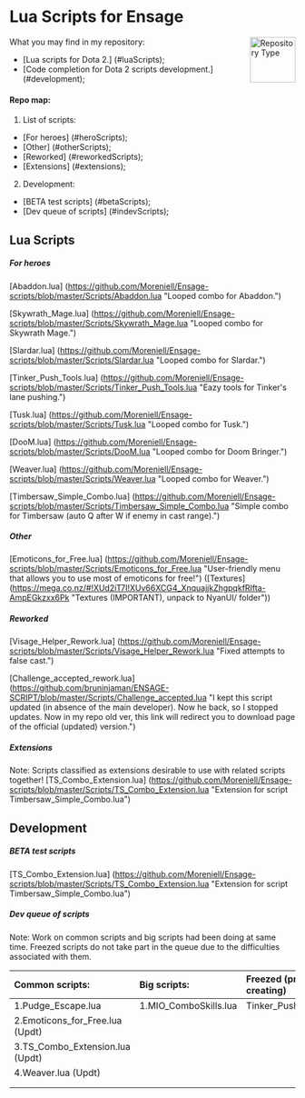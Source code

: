 # Lua Scripts for Ensage

<a href="https://github.com/Moreniell/arithmetic-trainer-net"><img
  src="http://i.imgur.com/JMdoCJi.png" alt="Repository Type"
  width="80" height="80" align="right"></a>

What you may find in my repository:
 + [Lua scripts for Dota 2.]										(#luaScripts);
 + [Code completion for Dota 2 scripts development.]				(#development);
 
#### Repo map:
1. List of scripts:
 + [For heroes]				(#heroScripts);
 + [Other]					(#otherScripts);
 + [Reworked]				(#reworkedScripts);
 + [Extensions]				(#extensions);
2. Development:
 + [BETA test scripts]		(#betaScripts);
 + [Dev queue of scripts]	(#indevScripts);

<a name="luaScripts"></a> Lua Scripts
--------------------------  
##### <a name="heroScripts"></a> For heroes
[Abaddon.lua]					(https://github.com/Moreniell/Ensage-scripts/blob/master/Scripts/Abaddon.lua "Looped combo for Abaddon.")

[Skywrath_Mage.lua]				(https://github.com/Moreniell/Ensage-scripts/blob/master/Scripts/Skywrath_Mage.lua "Looped combo for Skywrath Mage.")

[Slardar.lua]					(https://github.com/Moreniell/Ensage-scripts/blob/master/Scripts/Slardar.lua "Looped combo for Slardar.")

[Tinker_Push_Tools.lua]			(https://github.com/Moreniell/Ensage-scripts/blob/master/Scripts/Tinker_Push_Tools.lua "Eazy tools for Tinker's lane pushing.")

[Tusk.lua]						(https://github.com/Moreniell/Ensage-scripts/blob/master/Scripts/Tusk.lua "Looped combo for Tusk.")

[DooM.lua]						(https://github.com/Moreniell/Ensage-scripts/blob/master/Scripts/DooM.lua "Looped combo for Doom Bringer.")

[Weaver.lua]					(https://github.com/Moreniell/Ensage-scripts/blob/master/Scripts/Weaver.lua "Looped combo for Weaver.")

[Timbersaw_Simple_Combo.lua]	(https://github.com/Moreniell/Ensage-scripts/blob/master/Scripts/Timbersaw_Simple_Combo.lua "Simple combo for Timbersaw (auto Q after W if enemy in cast range).")

##### <a name="otherScripts"></a> Other
[Emoticons_for_Free.lua]		(https://github.com/Moreniell/Ensage-scripts/blob/master/Scripts/Emoticons_for_Free.lua "User-friendly menu that allows you to use most of emoticons for free!") ([Textures]	(https://mega.co.nz/#!XUd2iT7I!XUv66XCG4_XnquajjkZhgpqkfRIfta-AmpEGkzxx6Pk "Textures (IMPORTANT), unpack to NyanUI/ folder"))

##### <a name="reworkedScripts"></a> Reworked
[Visage_Helper_Rework.lua]		(https://github.com/Moreniell/Ensage-scripts/blob/master/Scripts/Visage_Helper_Rework.lua "Fixed attempts to false cast.")

[Challenge_accepted_rework.lua]	(https://github.com/bruninjaman/ENSAGE-SCRIPT/blob/master/Scripts/Challenge_accepted.lua "I kept this script updated (in absence of the main developer). Now he back, so I stopped updates. Now in my repo old ver, this link will redirect you to download page of the official (updated) version.")

##### <a name="extensions"></a> Extensions
Note: Scripts classified as extensions desirable to use with related scripts together!
[TS_Combo_Extension.lua]		(https://github.com/Moreniell/Ensage-scripts/blob/master/Scripts/TS_Combo_Extension.lua "Extension for script Timbersaw_Simple_Combo.lua")

<a name="development"></a> Development
--------------------------  
##### <a name="betaScripts"></a> BETA test scripts
[TS_Combo_Extension.lua]		(https://github.com/Moreniell/Ensage-scripts/blob/master/Scripts/TS_Combo_Extension.lua "Extension for script Timbersaw_Simple_Combo.lua")

##### <a name="indevScripts"></a> Dev queue of scripts
Note: Work on common scripts and big scripts had been doing at same time.
Freezed scripts do not take part in the queue due to the difficulties associated with them.

Сommon scripts:			      	 | Big scripts:					| Freezed (problems with creating)
:-----------               	  	 | :-----------					| :-----------
1.Pudge_Escape.lua			  	 | 1.MIO_ComboSkills.lua	    | Tinker_Push_Bot_WIP.lua
2.Emoticons_for_Free.lua (Updt)	 |
3.TS_Combo_Extension.lua (Updt)	 | 
4.Weaver.lua (Updt)		    	 | 
								 | 
								 | 